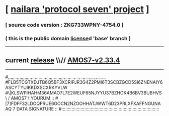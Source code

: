 
# [ [nailara 'protocol seven' project](http://nailara.network/) ]

### [ source code version : ZKG733WPNY-4754.0 ]

### ( this is the public domain [license](../license)d 'base' branch )
---
## current [release](https://github.com/nailara-technologies/protocol-7/releases) \\\\// [AMOS7-v2.33.4](https://github.com/nailara-technologies/protocol-7/releases/tag/AMOS7-v2.33.4)
---

#,,,,,..,,,,,,,,,,.,.,,..,...,,.,,,,.,..,,,,.,..,,...,...,..,,...,,..,,..,...,
#FLB5TCGTXDJTB6Q5BF3XCRIPJR3G4Z2PMI6T3SCBZGCD5SI6ZNENAIY6ASCYTYUIKKDXSCXRKYVLW
#\\\|KLSWPIHAHM36AMAO7L7E2WEUF65NJYYU37BZHOK4B6BV3BUBHVS \ / AMOS7 \ YOURUM ::
#\[7]FDFF32LDOQPRUE6GOCN2NZOOHHATJWWT6D23PRLXFXAFFNGUNAAQ 7  DATA SIGNATURE ::
#:::::::::::::::::::::::::::::::::::::::::::::::::::::::::::::::::::::::::::::
